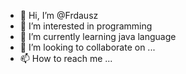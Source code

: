 - 👋 Hi, I’m @Frdausz
- 👀 I’m interested in programming 
- 🌱 I’m currently learning java language
- 💞️ I’m looking to collaborate on ...
- 📫 How to reach me ...

<!---
Frdausz/Frdausz is a ✨ special ✨ repository because its `README.md` (this file) appears on your GitHub profile.
You can click the Preview link to take a look at your changes.
--->
